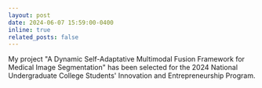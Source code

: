 ```yaml
---
layout: post
date: 2024-06-07 15:59:00-0400
inline: true
related_posts: false
---
```


My project "A Dynamic Self-Adaptative Multimodal Fusion Framework for Medical Image Segmentation" has been selected for the 2024 National Undergraduate College Students' Innovation and Entrepreneurship Program.
